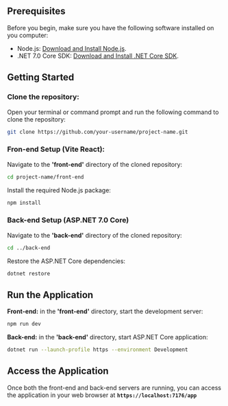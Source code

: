 ## Prerequisites
Before you begin, make sure you have the following software installed on you computer:
* Node.js: [Download and Install Node.js](https://nodejs.org/en/download).
* .NET 7.0 Core SDK: [Download and Install .NET Core SDK](https://dotnet.microsoft.com/en-us/download).

## Getting Started
### Clone the repository:
Open your terminal or command prompt and run the following command to clone the repository:
```bash
git clone https://github.com/your-username/project-name.git
```

### Fron-end Setup (Vite React):
Navigate to the **'front-end'** directory of the cloned repository:
``` bash
cd project-name/front-end
```
Install the required Node.js package:
```bash
npm install
```
### Back-end Setup (ASP.NET 7.0 Core)
Navigate to the **'back-end'** directory of the cloned repository:
```bash
cd ../back-end
```
Restore the ASP.NET Core dependencies:
```bash
dotnet restore
```

## Run the Application
**Front-end:** in the **'front-end'** directory, start the development server:
```bash
npm run dev
```

**Back-end:** in the **'back-end'** directory, start ASP.NET Core application:
```bash
dotnet run --launch-profile https --environment Development
```

## Access the Application
Once both the front-end and back-end servers are running, you can access the application in your web browser at **`https://localhost:7176/app`**
